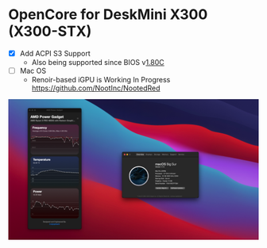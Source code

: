 # OpenCore for DeskMini X300 (X300-STX)

- [x] Add ACPI S3 Support  
    - Also being supported since BIOS v[1.80C](https://www.asrock.com/nettop/AMD/DeskMini%20X300%20Series/index.asp#BIOS)
- [ ] Mac OS
    - Renoir-based iGPU is Working In Progress https://github.com/NootInc/NootedRed
  
![](Progress.png)
